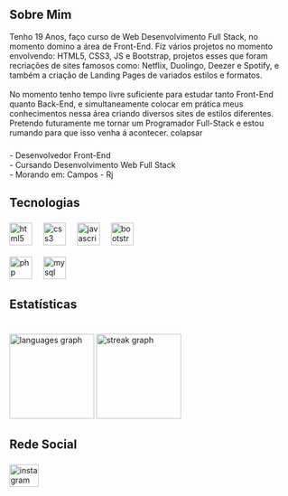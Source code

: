 <h2 align="left">Sobre Mim</h2>

Tenho 19 Anos, faço curso de  Web Desenvolvimento Full Stack, no momento domino a área de Front-End. Fiz vários projetos no momento envolvendo: HTML5, CSS3, JS e Bootstrap, projetos esses que foram recriações de sites famosos como: Netflix, Duolingo, Deezer e Spotify, e também a criação de Landing Pages de variados estilos e formatos. 
<br>
<br>
No momento tenho tempo livre suficiente para estudar tanto Front-End quanto Back-End, e simultaneamente colocar em prática meus conhecimentos nessa área criando diversos sites de estilos diferentes. Pretendo futuramente me tornar um Programador Full-Stack e estou rumando para que isso venha á acontecer. colapsar

###

<p align="left">- Desenvolvedor Front-End<br>- Cursando Desenvolvimento Web Full Stack<br>- Morando em: Campos - Rj</p>

###

<h2 align="left">Tecnologias</h2>

###

<div align="left">
  <img src="https://cdn.jsdelivr.net/gh/devicons/devicon/icons/html5/html5-original.svg" height="40" alt="html5 logo"  />
  <img width="12" />
  <img src="https://cdn.jsdelivr.net/gh/devicons/devicon/icons/css3/css3-original.svg" height="40" alt="css3 logo"  />
  <img width="12" />
  <img src="https://cdn.jsdelivr.net/gh/devicons/devicon/icons/javascript/javascript-original.svg" height="40" alt="javascript logo"  />
  <img width="12" />
  <img src="https://cdn.jsdelivr.net/gh/devicons/devicon/icons/bootstrap/bootstrap-original.svg" height="40" alt="bootstrap logo"  />
  <img width="12" />
  <br>
  <br>
  <img src="https://cdn.jsdelivr.net/gh/devicons/devicon/icons/php/php-original.svg" height="40" alt="php logo"  />
  <img width="12" />
  <img src="https://cdn.jsdelivr.net/gh/devicons/devicon/icons/mysql/mysql-original.svg" height="40" alt="mysql logo"  />
</div>

###

<h2 align="left">Estatísticas</h2>

###

<br clear="both">

<div align="left">
  <img src="https://github-readme-stats.vercel.app/api/top-langs?username=LuizDev271&locale=en&hide_title=false&layout=compact&card_width=320&langs_count=4&theme=tokyonight&hide_border=true&order=2" height="150" alt="languages graph"  />
  <img src="https://streak-stats.demolab.com?user=LuizDev271&locale=en&mode=daily&theme=tokyonight&hide_border=true&border_radius=5&order=3" height="150" alt="streak graph"  />
</div>

###

<h2 align="left">Rede Social</h2>

###

<div align="left">
  <a href="https://www.instagram.com/devluizsilva/"><img src="https://raw.githubusercontent.com/maurodesouza/profile-readme-generator/master/src/assets/icons/social/instagram/default.svg" width="52" height="40" alt="instagram logo"  /></a>
</div>

###
